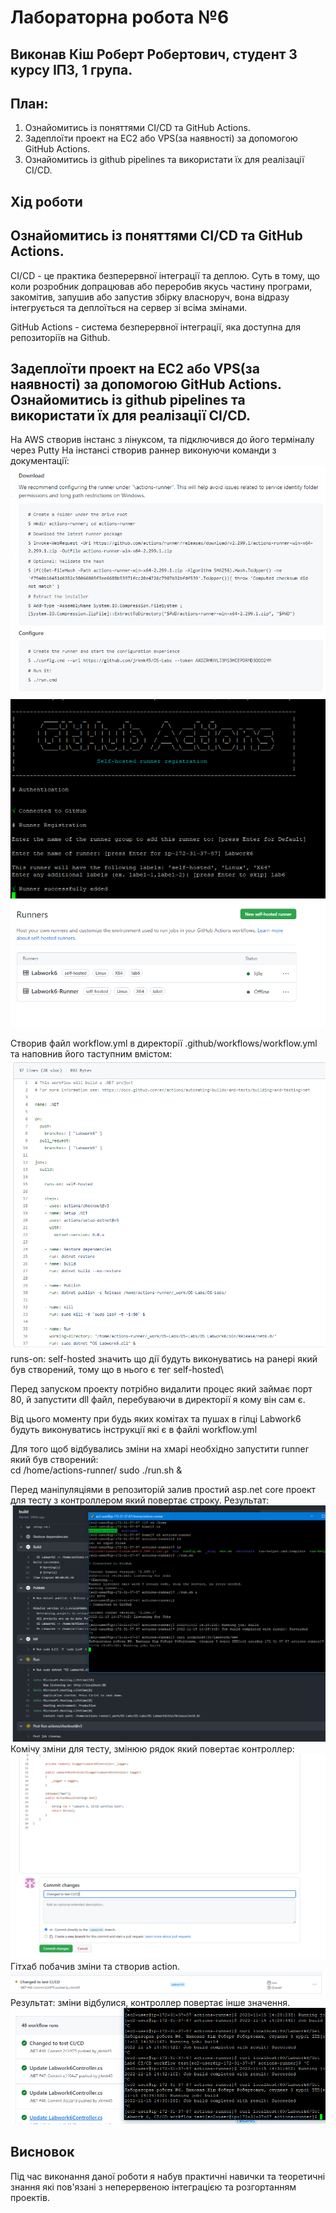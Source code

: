 # Лабораторна робота №6
## Виконав Кіш Роберт Робертович, студент 3 курсу ІПЗ, 1 група.

## План:
1. Ознайомитись із поняттями CI/CD та GitHub Actions. 
2. Задеплоїти проект на EC2 або VPS(за наявності) за допомогою GitHub Actions.
3. Ознайомитись із github pipelines та використати їх для реалізації CI/CD.

## Хід роботи
## Ознайомитись із поняттями CI/CD та GitHub Actions. 

CI/CD - це практика безперервної інтеграції та деплою. Суть в тому, що коли розробник допрацював або переробив якусь частину програми, закомітив, запушив або запустив збірку власноруч, вона відразу інтегрується та деплоїться на сервер зі всіма змінами.

GitHub Actions - система безперервної інтеграції, яка доступна для репозиторіїв на Github.


## Задеплоїти проект на EC2 або VPS(за наявності) за допомогою GitHub Actions. Ознайомитись із github pipelines та використати їх для реалізації CI/CD.

На AWS створив інстанс з лінуксом, та підключився до його терміналу через Putty
На інстансі створив раннер виконуючи команди з документації:\
![image](./images/Screenshot_13.png)\
![image](./images/Screenshot_1.png)\
![image](./images/Screenshot_2.png)

Створив файл workflow.yml в директорії .github/workflows/workflow.yml та наповнив його таступним вмістом:
![image](./images/Screenshot_3.png)\
runs-on: self-hosted значить що дії будуть виконуватись на ранері який був створений, тому що в нього є тег self-hosted\

Перед запуском проекту потрібно видалити процес який займає порт 80, й запустити dll файл, перебуваючи в директорії я кому він сам є.

Від цього моменту при будь яких комітах та пушах в гілці Labwork6 будуть виконуватись інструкції які є в файлі workflow.yml

Для того щоб відбувались зміни на хмарі необхідно запустити runner який був створений:\
cd /home/actions-runner/
sudo ./run.sh &


Перед маніпуляціями в репозиторій залив простий asp.net core проект для тесту з контроллером який повертає строку.
Результат:
![image](./images/Screenshot_4.png)\
Комічу зміни для тесту, змінюю рядок який повертає контроллер:
![image](./images/Screenshot_5.png)\
Гітхаб побачив зміни та створив action.
![image](./images/Screenshot_6.png)\
Результат: зміни відбулися, контроллер повертає інше значення.
![image](./images/Screenshot_7.png)

## Висновок
Під час виконання даної роботи я набув практичні навички та теоретичні знання які пов'язані з неперервеною інтеграцією та розгортанням проектів.
